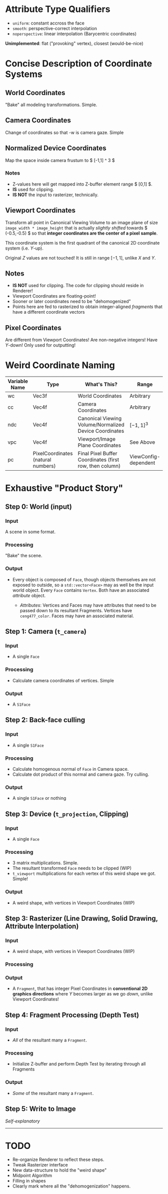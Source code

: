 # Attribute Type Qualifiers

- `uniform`: constant accross the face
- `smooth`: perspective-correct interpolation
- `noperspective`: linear interpolation (Barycentric coordinates)

**Unimplemented**: flat ("provoking" vertex), closest (would-be-nice)

# Concise Description of Coordinate Systems

## World Coordinates

"Bake" all modeling transformations. Simple.

## Camera Coordinates

Change of coordinates so that -w is camera gaze. Simple

## Normalized Device Coordinates

Map the space inside camera frustum to $ [-1,1] ^ 3 $

### Notes
- Z-values here will get mapped into Z-buffer element range $ [0,1] $.
- **IS** used for clipping.
- **IS NOT** the input to rasterizer, technically.

## Viewport Coordinates

Transform all point in Canonical Viewing Volume to an image plane of size `image_width * image_height`
that is actually *slightly shifted* towards $ (-0.5,-0.5) $ so that 
**integer coordinates are the center of a pixel sample**.

This coordinate system is the first quadrant of the canonical 2D coordinate system (i.e. $Y$-up).

Original $Z$ values are not touched! It is still in range $[-1,1]$, unlike $X$ and $Y$.

## Notes
- **IS NOT** used for clipping. The code for clipping should reside in Renderer!
- Viewport Coordinates are floating-point!
- Sooner or later coordinates need to be "dehomogenized"
- Points here are fed to rasterized to obtain integer-aligned *fragments* that have a different coordinate vectors

## Pixel Coordinates

Are different from Viewport Coordinates! Are non-negative integers! Have $Y$-down! Only used for outputting!

# Weird Coordinate Naming

| Variable Name | Type                               | What's This?                                            | Range     |
|---------------|------------------------------------|---------------------------------------------------------|-----------|
| wc            | Vec3f                              | World Coordinates                                       | Arbitrary |
| cc            | Vec4f                              | Camera Coordinates                                      | Arbitrary |
| ndc           | Vec4f                              | Canonical Viewing Volume/Normalized Device Coordinates  | $[-1,1]^3$ |
| vpc           | Vec4f                              | Viewport/Image Plane Coordinates                        | See Above      |
| pc            | PixelCoordinates (natural numbers) | Final Pixel Buffer Coordinates (first row, then column) | ViewConfig-dependent          |

# Exhaustive "Product Story"

## Step 0: World (input)

### Input

A scene in some format.

### Processing

"Bake" the scene.

### Output
- Every object is composed of `Face`, though objects themselves are not exposed to outside, so a `std::vector<Face>` may as well be the input world object. Every `Face` contains `Vertex`. Both have an associated *attribute* object.


     + *Attributes*: Vertices and Faces may have attributes that need to be passed down to its resultant Fragments. Vertices have `ceng477_color`. Faces may have an associated material.

## Step 1: Camera (`t_camera`)

### Input

- A single `Face`

### Processing

- Calculate camera coordinates of vertices. Simple

### Output

- A `S1Face`

## Step 2: Back-face culling

### Input

- A single `S1Face`

### Processing

- Calculate homogenous normal of `Face` in Camera space.
- Calculate dot product of this normal and camera gaze. Try culling.

### Output

- A single `S1Face` or nothing

## Step 3: Device (`t_projection`, Clipping)

### Input

- A single `Face`

### Processing

- 3 matrix multiplications. Simple.
- The resultant transformed `Face` needs to be clipped (WIP)
- `t_viewport` multiplications for each vertex of this weird shape we got. Simple!

### Output

- A weird shape, with vertices in Viewport Coordinates (WIP)

## Step 3: Rasterizer (Line Drawing, Solid Drawing, Attribute Interpolation)

### Input

- A weird shape, with vertices in Viewport Coordinates (WIP)

### Processing

### Output

- A `Fragment`, that has integer Pixel Coordinates in **conventional 2D graphics directions**
where $Y$ becomes larger as we go *down*, unlike Viewport Coordinates!

## Step 4: Fragment Processing (Depth Test)

### Input

- *All* of the resultant many a `Fragment`.

### Processing

- Initialize Z-buffer and perform Depth Test by iterating through all Fragments

### Output

- *Some* of the resultant many a `Fragment`.



## Step 5: Write to Image

*Self-explanatory*

---

# TODO

- Re-organize Renderer to reflect these steps.
- Tweak Rasterizer interface
- New data-structure to hold the "weird shape"
- Midpoint Algorithm
- Filling in shapes
- Clearly mark where all the "dehomogenization" happens.
